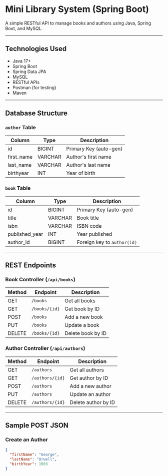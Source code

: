 # Mini Library System (Spring Boot)

A simple RESTful API to manage books and authors using Java, Spring Boot, and MySQL.

---

## Technologies Used

- Java 17+
- Spring Boot
- Spring Data JPA
- MySQL
- RESTful APIs
- Postman (for testing)
- Maven

---

##  Database Structure

### `author` Table
| Column     | Type     | Description             |
|------------|----------|-------------------------|
| id         | BIGINT   | Primary Key (auto-gen)  |
| first_name | VARCHAR  | Author's first name     |
| last_name  | VARCHAR  | Author's last name      |
| birthyear  | INT      | Year of birth           |

### `book` Table
| Column         | Type     | Description                        |
|----------------|----------|------------------------------------|
| id             | BIGINT   | Primary Key (auto-gen)             |
| title          | VARCHAR  | Book title                         |
| isbn           | VARCHAR  | ISBN code                          |
| published_year | INT      | Year published                     |
| author_id      | BIGINT   | Foreign key to `author(id)`        |

---

## REST Endpoints

###  Book Controller (`/api/books`)

| Method | Endpoint            | Description         |
|--------|---------------------|---------------------|
| GET    | `/books`            | Get all books       |
| GET    | `/books/{id}`       | Get book by ID      |
| POST   | `/books`            | Add a new book      |
| PUT    | `/books`            | Update a book       |
| DELETE | `/books/{id}`       | Delete book by ID   |

### Author Controller (`/api/authors`)

| Method | Endpoint            | Description           |
|--------|---------------------|-----------------------|
| GET    | `/authors`          | Get all authors       |
| GET    | `/authors/{id}`     | Get author by ID      |
| POST   | `/authors`          | Add a new author      |
| PUT    | `/authors`          | Update an author      |
| DELETE | `/authors/{id}`     | Delete author by ID   |

---

## Sample POST JSON

### Create an Author
```json
{
  "firstName": "George",
  "lastName": "Orwell",
  "birthYear": 1903
}
